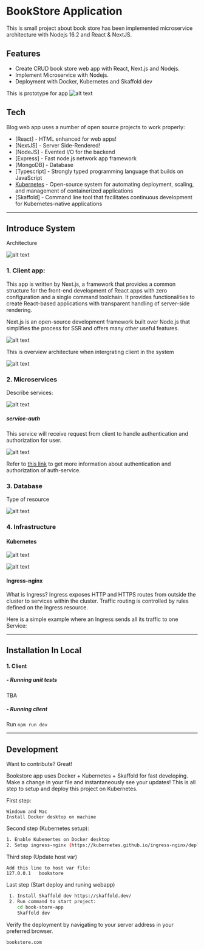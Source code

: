 # BookStore Application

This is small project about book store has been implemented microservice architecture with Nodejs 16.2 and React & NextJS.
## Features

- Create CRUD book store web app with React, Next.js and Nodejs.
- Implement Microservice with Nodejs.
- Deployment with Docker, Kubernetes and Skaffold dev

This is prototype for app
![alt text](documents/assets/prototype-bookstore.png)

## Tech

Blog web app uses a number of open source projects to work properly:

- [React] - HTML enhanced for web apps!
- [NextJS] - Server Side-Rendered!
- [NodeJS] - Evented I/O for the backend
- [Express] - Fast node.js network app framework
- [MongoDB] - Database
- [Typescript] - Strongly typed programming language that builds on JavaScript
- [Kubernetes](https://kubernetes.io/vi/) - Open-source system for automating deployment, scaling, and management of containerized applications
- [Skaffold] - Command line tool that facilitates continuous development for Kubernetes-native applications

***
## Introduce System

Architecture

![alt text](documents/assets/micro-architecture.png)

###  1. Client app:

This app is written by Next.js, a framework that provides a common structure for the front-end development of React apps with zero configuration and a single command toolchain. It provides functionalities to create React-based applications with transparent handling of server-side rendering.

Next.js is an open-source development framework built over Node.js that simplifies the process for SSR and offers many other useful features.

![alt text](documents/assets/client-ssr.png)

This is overview architecture when intergrating client in the system

![alt text](documents/assets/client-ssr-overview.png)

### 2. Microservices

Describe services:

![alt text](documents/assets/services.png)

##### service-auth
This service will receive request from client to handle authentication and authorization for user. 

![alt text](documents/assets/auth-srv-api.png)

Refer to [this link](documents/docs/Authentication/jwt-vs-cookie.md) to get more information about authentication and authorization of auth-service.

### 3. Database

Type of resource

![alt text](documents/assets/type-of-resource.png)


### 4. Infrastructure

#### Kubernetes

![alt text](documents/assets/kube-diagram.png)

![alt text](documents/assets/kube-externalName.png)

#### Ingress-nginx

What is Ingress? 
Ingress exposes HTTP and HTTPS routes from outside the cluster to services within the cluster. Traffic routing is controlled by rules defined on the Ingress resource.

Here is a simple example where an Ingress sends all its traffic to one Service:
***

## Installation In Local
#### 1. Client

##### - Running unit tests

TBA

##### - Running client
Run `npm run dev`


***
## Development

Want to contribute? Great!

Bookstore app uses Docker + Kubernetes  + Skaffold for fast developing.
Make a change in your file and instantaneously see your updates!
This is all step to setup and deploy this project on Kubernetes.

First step:

```
Windown and Mac
Install Docker desktop on machine
```

Second step (Kubernetes setup):

```sh
1. Enable Kubenertes on Docker desktop
2. Setup ingress-nginx (https://kubernetes.github.io/ingress-nginx/deploy/)
```

Third step (Update host var)
```
Add this line to host var file:
127.0.0.1   bookstore
```

Last step (Start deploy and runing webapp)

```sh
 1. Install Skaffold dev https://skaffold.dev/
 2. Run command to start project:
    cd book-store-app
    Skaffold dev
```

Verify the deployment by navigating to your server address in
your preferred browser.

```sh
bookstore.com
```


